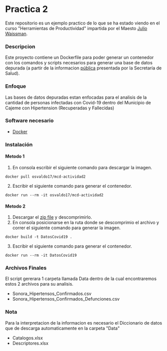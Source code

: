 # Practica 2
Este repositorio es un ejemplo practico de lo que se ha estado viendo en el curso "Herramientas de Productividad" impartida por el Maesto [Julio Waissman](https://github.com/jwaissman).

### Descripcion
Este proyecto contiene un Dockerfile para poder generar un contenedor con los comandos y scripts necesarios para generar una base de datos depurada (a partir de la informacion [pública](https://www.gob.mx/salud/documentos/datos-abiertos-152127) presentada por la Secretaría de Salud).

### Enfoque
Las bases de datos depuradas estan enfocadas para el analisis de la cantidad de personas infectadas con Covid-19 dentro del Municipio de Cajeme con Hipertension (Recuperadas y Fallecidas)


### Software necesario
* [Docker](https://www.docker.com/get-started)

### Instalación
#### Metodo 1
1. En consola escribir el siguiente comando para descargar la imagen.

``
docker pull osvaldo17/mcd-actividad2
``

2. Escribir el siguiente comando para generar el contenedor.

``
docker run --rm -it osvaldo17/mcd-actividad2
``

#### Metodo 2
1. Descargar el [zip file](https://github.com/Igonzalezz/mcd-Covid19/raw/main/docker.zip) y descomprimirlo.
2. En consola posicionarse en la ruta donde se descomprimio el archivo y correr el siguiente comando para generar la imagen.

``
docker build -t DatosCovid19 .
``

3. Escribir el siguiente comando para generar el contenedor.

``
docker run --rm -it DatosCovid19
``


### Archivos Finales
El script gererara 1 carpeta llamada Data dentro de la cual encontraremos estos 2 archivos para su analisis.
* Sonora_Hipertensos_Confirmados.csv
* Sonora_Hipertensos_Confirmados_Defunciones.csv

### Nota
Para la interpretacion de la informacion es necesario el Diccionario de datos que de descarga automaticamente en la carpeta "Data"
 * Catalogos.xlsx
 * Descriptores.xlsx
